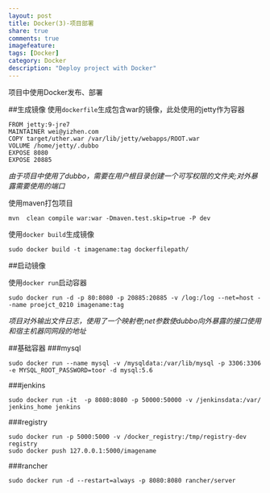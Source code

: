 ```yaml
---
layout: post
title: Docker(3)-项目部署
share: true
comments: true
imagefeature:
tags: [Docker]
category: Docker
description: "Deploy project with Docker"
---
```


项目中使用Docker发布、部署

<!--more-->
##生成镜像
使用`dockerfile`生成包含war的镜像，此处使用的jetty作为容器


	FROM jetty:9-jre7
	MAINTAINER wei@yizhen.com
	COPY target/uther.war /var/lib/jetty/webapps/ROOT.war
	VOLUME /home/jetty/.dubbo
	EXPOSE 8080
	EXPOSE 20885
	

*由于项目中使用了dubbo，需要在用户根目录创建一个可写权限的文件夹;对外暴露需要使用的端口*

使用maven打包项目


	mvn  clean compile war:war -Dmaven.test.skip=true -P dev


使用`docker build`生成镜像


	sudo docker build -t imagename:tag dockerfilepath/


##启动镜像

使用`docker run`启动容器


	sudo docker run -d -p 80:8080 -p 20885:20885 -v /log:/log --net=host --name proejct_0210 imagename:tag

*项目对外输出文件日志，使用了一个映射卷;net参数使dubbo向外暴露的接口使用和宿主机器同网段的地址*

##基础容器
###mysql


	sudo docker run --name mysql -v /mysqldata:/var/lib/mysql -p 3306:3306 -e MYSQL_ROOT_PASSWORD=toor -d mysql:5.6


###jenkins


	sudo docker run -it  -p 8080:8080 -p 50000:50000 -v /jenkinsdata:/var/ jenkins_home jenkins


###registry


	sudo docker run -p 5000:5000 -v /docker_registry:/tmp/registry-dev  registry
	sudo docker push 127.0.0.1:5000/imagename



###rancher


	sudo docker run -d --restart=always -p 8080:8080 rancher/server







